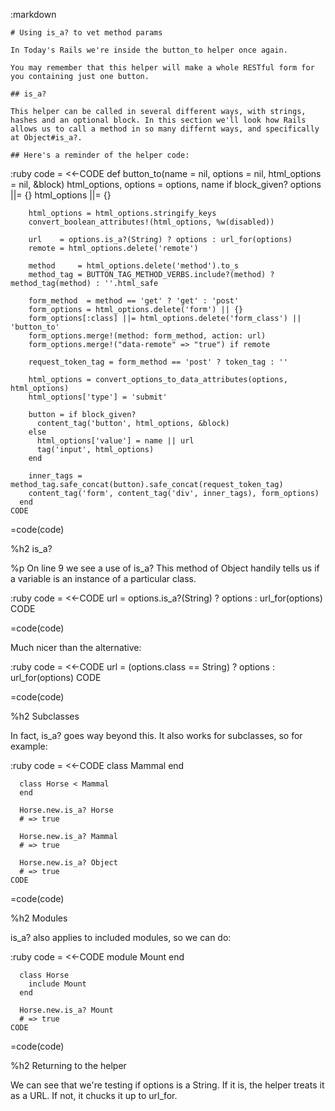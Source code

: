 
  
  :markdown
  
    # Using is_a? to vet method params
  
    In Today's Rails we're inside the button_to helper once again.
  
    You may remember that this helper will make a whole RESTful form for you containing just one button.
  
    ## is_a?
  
    This helper can be called in several different ways, with strings, hashes and an optional block. In this section we'll look how Rails allows us to call a method in so many differnt ways, and specifically at Object#is_a?.
  
    ## Here's a reminder of the helper code:
  
  :ruby
    code = <<-CODE
      def button_to(name = nil, options = nil, html_options = nil, &block)
        html_options, options = options, name if block_given?
        options      ||= {}
        html_options ||= {}
  
        html_options = html_options.stringify_keys
        convert_boolean_attributes!(html_options, %w(disabled))
  
        url    = options.is_a?(String) ? options : url_for(options)
        remote = html_options.delete('remote')
  
        method     = html_options.delete('method').to_s
        method_tag = BUTTON_TAG_METHOD_VERBS.include?(method) ? method_tag(method) : ''.html_safe
  
        form_method  = method == 'get' ? 'get' : 'post'
        form_options = html_options.delete('form') || {}
        form_options[:class] ||= html_options.delete('form_class') || 'button_to'
        form_options.merge!(method: form_method, action: url)
        form_options.merge!("data-remote" => "true") if remote
  
        request_token_tag = form_method == 'post' ? token_tag : ''
  
        html_options = convert_options_to_data_attributes(options, html_options)
        html_options['type'] = 'submit'
  
        button = if block_given?
          content_tag('button', html_options, &block)
        else
          html_options['value'] = name || url
          tag('input', html_options)
        end
  
        inner_tags = method_tag.safe_concat(button).safe_concat(request_token_tag)
        content_tag('form', content_tag('div', inner_tags), form_options)
      end
    CODE
  
  =code(code)
  
  
  %h2 is_a?
  
  %p On line 9 we see a use of is_a? This method of Object handily tells us if a variable is an instance of a particular class.
  
  :ruby
    code = <<-CODE
      url = options.is_a?(String) ? options : url_for(options)
    CODE
  
  =code(code)
  
  Much nicer than the alternative:
  
  :ruby
    code = <<-CODE
      url = (options.class == String) ? options : url_for(options)
    CODE
  
  =code(code)
  
  %h2 Subclasses
  
  In fact, is_a? goes way beyond this. It also works for subclasses, so for example:
  
  
  :ruby
    code = <<-CODE
      class Mammal
      end
  
      class Horse < Mammal
      end
  
      Horse.new.is_a? Horse
      # => true
  
      Horse.new.is_a? Mammal
      # => true
  
      Horse.new.is_a? Object
      # => true
    CODE
  
  =code(code)
  
  %h2 Modules
  
  is_a? also applies to included modules, so we can do:
  
  :ruby
    code = <<-CODE
      module Mount
      end
  
      class Horse
        include Mount
      end
  
      Horse.new.is_a? Mount
      # => true
    CODE
  
  =code(code)
  
  %h2 Returning to the helper
  
  We can see that we're testing if options is a String. If it is, the helper treats it as a URL. If not, it chucks it up to url_for.
  